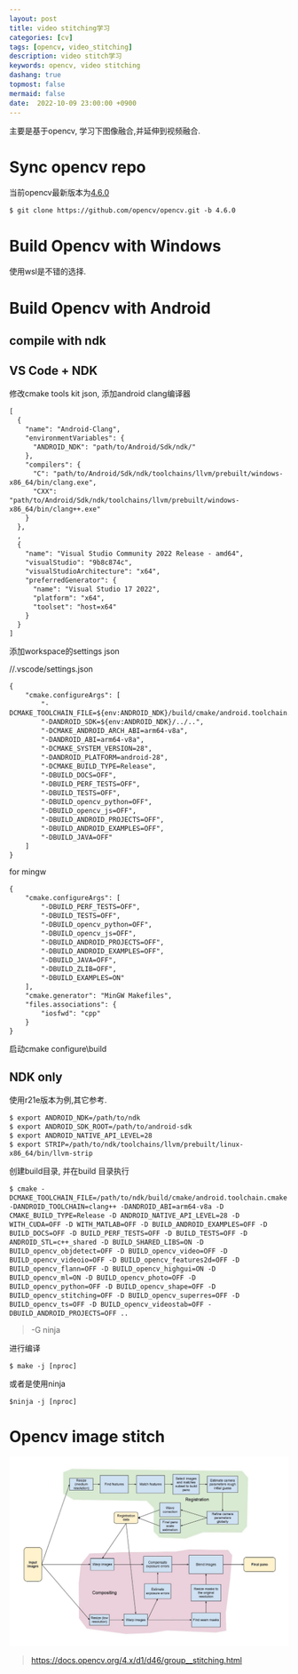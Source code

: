 ```yaml
---
layout: post
title: video stitching学习
categories: [cv]
tags: [opencv, video_stitching]
description: video stitch学习
keywords: opencv, video stitching
dashang: true
topmost: false
mermaid: false
date:  2022-10-09 23:00:00 +0900
---
```


主要是基于opencv, 学习下图像融合,并延伸到视频融合.

<!-- more -->

# Sync opencv repo

当前opencv最新版本为[4.6.0](https://github.com/opencv/opencv/releases/tag/4.6.0)

```shell
$ git clone https://github.com/opencv/opencv.git -b 4.6.0
```

## 

# Build Opencv with Windows

使用wsl是不错的选择.

# Build Opencv with Android

## compile with ndk

## VS Code + NDK

修改cmake tools kit json, 添加android clang编译器

```
[
  {
    "name": "Android-Clang",
    "environmentVariables": {
      "ANDROID_NDK": "path/to/Android/Sdk/ndk/"
    },
    "compilers": {
      "C": "path/to/Android/Sdk/ndk/toolchains/llvm/prebuilt/windows-x86_64/bin/clang.exe",
      "CXX": "path/to/Android/Sdk/ndk/toolchains/llvm/prebuilt/windows-x86_64/bin/clang++.exe"
    }
  },
  ,
  {
    "name": "Visual Studio Community 2022 Release - amd64",
    "visualStudio": "9b8c874c",
    "visualStudioArchitecture": "x64",
    "preferredGenerator": {
      "name": "Visual Studio 17 2022",
      "platform": "x64",
      "toolset": "host=x64"
    }
  }
]
```

添加workspace的settings json

//.vscode/settings.json

```
{
    "cmake.configureArgs": [
        "-DCMAKE_TOOLCHAIN_FILE=${env:ANDROID_NDK}/build/cmake/android.toolchain.cmake",
        "-DANDROID_SDK=${env:ANDROID_NDK}/../..",
        "-DCMAKE_ANDROID_ARCH_ABI=arm64-v8a",
        "-DANDROID_ABI=arm64-v8a",
        "-DCMAKE_SYSTEM_VERSION=28",
        "-DANDROID_PLATFORM=android-28",
        "-DCMAKE_BUILD_TYPE=Release",
        "-DBUILD_DOCS=OFF",
        "-DBUILD_PERF_TESTS=OFF",
        "-DBUILD_TESTS=OFF",
        "-DBUILD_opencv_python=OFF",
        "-DBUILD_opencv_js=OFF",
        "-DBUILD_ANDROID_PROJECTS=OFF",
        "-DBUILD_ANDROID_EXAMPLES=OFF",
        "-DBUILD_JAVA=OFF"
    ]
}
```

for mingw
```
{
    "cmake.configureArgs": [
        "-DBUILD_PERF_TESTS=OFF",
        "-DBUILD_TESTS=OFF",
        "-DBUILD_opencv_python=OFF",
        "-DBUILD_opencv_js=OFF",
        "-DBUILD_ANDROID_PROJECTS=OFF",
        "-DBUILD_ANDROID_EXAMPLES=OFF",
        "-DBUILD_JAVA=OFF",
        "-DBUILD_ZLIB=OFF",
        "-DBUILD_EXAMPLES=ON"
    ],
    "cmake.generator": "MinGW Makefiles",
    "files.associations": {
        "iosfwd": "cpp"
    }
}
```

启动cmake configure\build

## NDK only

使用r21e版本为例,其它参考.

```shell
$ export ANDROID_NDK=/path/to/ndk
$ export ANDROID_SDK_ROOT=/path/to/android-sdk
$ export ANDROID_NATIVE_API_LEVEL=28
$ export STRIP=/path/to/ndk/toolchains/llvm/prebuilt/linux-x86_64/bin/llvm-strip
```
创建build目录, 并在build 目录执行
```shell
$ cmake -DCMAKE_TOOLCHAIN_FILE=/path/to/ndk/build/cmake/android.toolchain.cmake -DANDROID_TOOLCHAIN=clang++ -DANDROID_ABI=arm64-v8a -D CMAKE_BUILD_TYPE=Release -D ANDROID_NATIVE_API_LEVEL=28 -D WITH_CUDA=OFF -D WITH_MATLAB=OFF -D BUILD_ANDROID_EXAMPLES=OFF -D BUILD_DOCS=OFF -D BUILD_PERF_TESTS=OFF -D BUILD_TESTS=OFF -D ANDROID_STL=c++_shared -D BUILD_SHARED_LIBS=ON -D BUILD_opencv_objdetect=OFF -D BUILD_opencv_video=OFF -D BUILD_opencv_videoio=OFF -D BUILD_opencv_features2d=OFF -D BUILD_opencv_flann=OFF -D BUILD_opencv_highgui=ON -D BUILD_opencv_ml=ON -D BUILD_opencv_photo=OFF -D BUILD_opencv_python=OFF -D BUILD_opencv_shape=OFF -D BUILD_opencv_stitching=OFF -D BUILD_opencv_superres=OFF -D BUILD_opencv_ts=OFF -D BUILD_opencv_videostab=OFF -DBUILD_ANDROID_PROJECTS=OFF ..
```

> -G ninja

进行编译

```shell
$ make -j [nproc]
```

或者是使用ninja

```shell
$ninja -j [nproc]
```

# Opencv image stitch

![StitchingPipeline.jpg](assets/StitchingPipeline.jpg)

> https://docs.opencv.org/4.x/d1/d46/group__stitching.html
